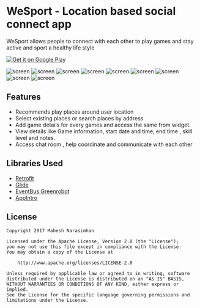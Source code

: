 # WeSport - Location based social connect app

WeSport allows people to connect with each other to play games and stay active and sport a healthy life style

<a href='https://play.google.com/store/apps/details?id=com.my.game.wesport&pcampaignid=MKT-Other-global-all-co-prtnr-py-PartBadge-Mar2515-1'><img alt='Get it on Google Play' src='https://play.google.com/intl/en_us/badges/images/generic/en_badge_web_generic.png'/></a>

![screen](../master/art/Screen1.png)
![screen](../master/art/Screen2.png)
![screen](../master/art/Screen3.png)
![screen](../master/art/Screen4.png)
![screen](../master/art/Screen4a.png)
![screen](../master/art/Screen4b.png)
![screen](../master/art/Screen5.png)
![screen](../master/art/Screen6.png)
![screen](../master/art/Screen7.png)


## Features

* Recommends play places around user location
* Select existing places or search places by address
* Add game details for every games and access the same from widget.
* View details like Game information, start date and time, end time , skill level and notes.
* Access chat room , help coordinate and communicate with each other

## Libraries Used

* [Retrofit](https://github.com/square/retrofit.git)
* [Glide](https://github.com/bumptech/glide.git)
* [EventBus Greenrobot](https://github.com/greenrobot/EventBus.git)
* [AppIntro](https://github.com/apl-devs/AppIntro.git)


## License

    Copyright 2017 Mahesh Narasimhan

    Licensed under the Apache License, Version 2.0 (the "License");
    you may not use this file except in compliance with the License.
    You may obtain a copy of the License at

        http://www.apache.org/licenses/LICENSE-2.0

    Unless required by applicable law or agreed to in writing, software
    distributed under the License is distributed on an "AS IS" BASIS,
    WITHOUT WARRANTIES OR CONDITIONS OF ANY KIND, either express or implied.
    See the License for the specific language governing permissions and
    limitations under the License.
